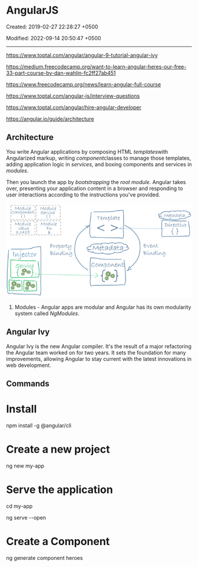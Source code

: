 # AngularJS

Created: 2019-02-27 22:28:27 +0500

Modified: 2022-09-14 20:50:47 +0500

---

<https://www.toptal.com/angular/angular-9-tutorial-angular-ivy>

<https://medium.freecodecamp.org/want-to-learn-angular-heres-our-free-33-part-course-by-dan-wahlin-fc2ff27ab451>

<https://www.freecodecamp.org/news/learn-angular-full-course>

<https://www.toptal.com/angular-js/interview-questions>

<https://www.toptal.com/angular/hire-angular-developer>

<https://angular.io/guide/architecture>

## Architecture

You write Angular applications by composing HTML *templates*with Angularized markup, writing *component*classes to manage those templates, adding application logic in *services*, and boxing components and services in *modules*.

Then you launch the app by *bootstrapping* the *root module*. Angular takes over, presenting your application content in a browser and responding to user interactions according to the instructions you've provided.

![image](media/AngularJS-image1.png)

1. Modules - Angular apps are modular and Angular has its own modularity system called *NgModules*.

## Angular Ivy

Angular Ivy is the new Angular compiler. It's the result of a major refactoring the Angular team worked on for two years. It sets the foundation for many improvements, allowing Angular to stay current with the latest innovations in web development.

## Commands

# Install

npm install -g @angular/cli

# Create a new project

ng new my-app

# Serve the application

cd my-app

ng serve --open

# Create a Component

ng generate component heroes
